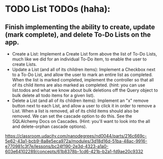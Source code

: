 # TODO List TODOs (haha):

## Finish implementing the ability to create, update (mark complete), and delete To-Do Lists on the app.

* Create a List: Implement a Create List form above the list of To-Do Lists, much like we did for an individual To-Do item, to enable the user to create Lists.
* Update a List (and all of its children items): Implement a Checkbox next to a To-Do List, and allow the user to mark an entire list as completed. When the list is marked completed, implement the controller so that all of its child items are also marked as completed. (hint: you can use list.todos and what we know about bulk deletions off the Query object to bulk delete all todo items for a given list).
* Delete a List (and all of its children items): Implement an "x" remove button next to each List, and allow a user to click it in order to remove a List. When a list is removed, all of its child items should also be removed. We can set the cascade option to do this. See the SQLAlchemy Docs on Cascades. (Hint: you'll want to look into the all and delete-orphan cascade options).

https://classroom.udacity.com/nanodegrees/nd0044/parts/216c669c-5e62-43a1-bcb9-8a8e5eca972a/modules/3d18d16d-51ba-48ac-9916-e770981c3f7e/lessons/bc24f190-2e3d-4323-a1a0-603e64102289/concepts/61b8378b-1cd6-421b-b2a1-fd9ae20c9332
